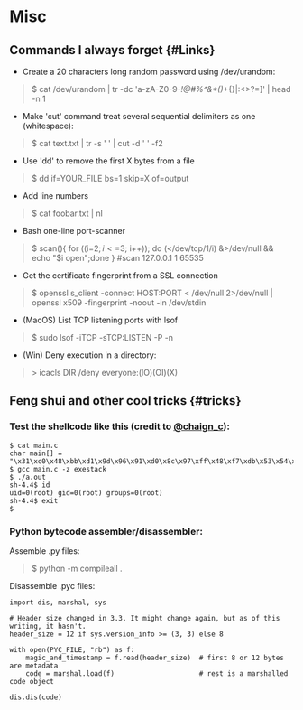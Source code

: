 # Misc

## Commands I always forget {#Links}

* Create a 20 characters long random password using /dev/urandom:

>$ cat /dev/urandom | tr -dc 'a-zA-Z0-9-_!@#$%^&*()_+{}|:<>?=' | fold -w 20 | grep -i '[!@#$%^&*()_+{}|:<>?=]' | head -n 1

* Make 'cut' command treat several sequential delimiters as one (whitespace):

>$ cat text.txt | tr -s ' ' | cut -d ' ' -f2

* Use 'dd' to remove the first X bytes from a file

>$ dd if=YOUR_FILE bs=1 skip=X of=output

* Add line numbers

>$ cat foobar.txt | nl

* Bash one-line port-scanner

>$ scan(){ for ((i=$2; i<=$3; i++)); do (</dev/tcp/$1/$i) &>/dev/null && echo "$i open";done } #scan 127.0.0.1 1 65535

* Get the certificate fingerprint from a SSL connection

>$ openssl s_client -connect HOST:PORT < /dev/null 2>/dev/null | openssl x509 -fingerprint -noout -in /dev/stdin

* (MacOS) List TCP listening ports with lsof

>$ sudo lsof -iTCP -sTCP:LISTEN -P -n

* (Win) Deny execution in a directory:

> \> icacls DIR /deny everyone:(IO)(OI)(X)

## Feng shui and other cool tricks {#tricks}

### Test the shellcode like this (credit to [@chaign_c](https://twitter.com/chaign_c)):

```
$ cat main.c
char main[] = "\x31\xc0\x48\xbb\xd1\x9d\x96\x91\xd0\x8c\x97\xff\x48\xf7\xdb\x53\x54\x5f\x99\x52\x57\x54\x5e\xb0\x3b\x0f\x05";
$ gcc main.c -z exestack
$ ./a.out
sh-4.4$ id
uid=0(root) gid=0(root) groups=0(root)
sh-4.4$ exit
$
```

### Python bytecode assembler/disassembler:

Assemble .py files:

>$ python -m compileall .

Disassemble .pyc files:

```
import dis, marshal, sys

# Header size changed in 3.3. It might change again, but as of this writing, it hasn't.
header_size = 12 if sys.version_info >= (3, 3) else 8

with open(PYC_FILE, "rb") as f:
    magic_and_timestamp = f.read(header_size)  # first 8 or 12 bytes are metadata
    code = marshal.load(f)                     # rest is a marshalled code object

dis.dis(code)
```

